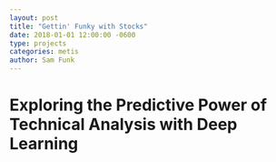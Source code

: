 ```yaml
---
layout: post
title: "Gettin' Funky with Stocks"
date: 2018-01-01 12:00:00 -0600
type: projects
categories: metis
author: Sam Funk
---
```


# Exploring the Predictive Power of Technical Analysis with Deep Learning
